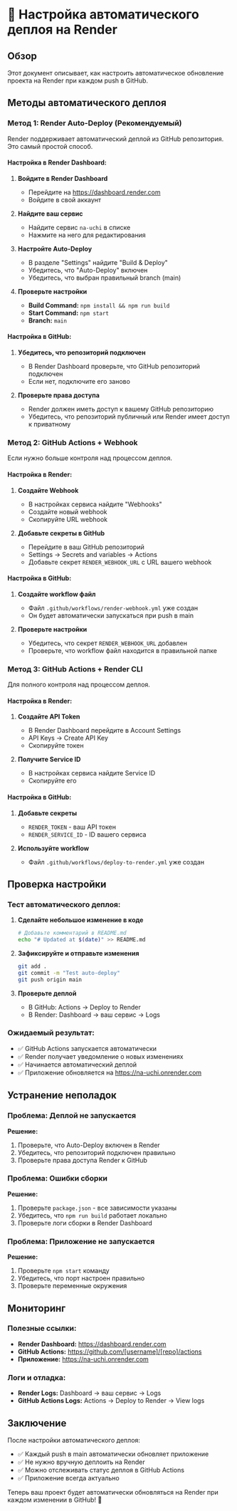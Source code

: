 # 🚀 Настройка автоматического деплоя на Render

## Обзор
Этот документ описывает, как настроить автоматическое обновление проекта на Render при каждом push в GitHub.

## Методы автоматического деплоя

### Метод 1: Render Auto-Deploy (Рекомендуемый)

Render поддерживает автоматический деплой из GitHub репозитория. Это самый простой способ.

#### Настройка в Render Dashboard:

1. **Войдите в Render Dashboard**
   - Перейдите на https://dashboard.render.com
   - Войдите в свой аккаунт

2. **Найдите ваш сервис**
   - Найдите сервис `na-uchi` в списке
   - Нажмите на него для редактирования

3. **Настройте Auto-Deploy**
   - В разделе "Settings" найдите "Build & Deploy"
   - Убедитесь, что "Auto-Deploy" включен
   - Убедитесь, что выбран правильный branch (main)

4. **Проверьте настройки**
   - **Build Command:** `npm install && npm run build`
   - **Start Command:** `npm start`
   - **Branch:** `main`

#### Настройка в GitHub:

1. **Убедитесь, что репозиторий подключен**
   - В Render Dashboard проверьте, что GitHub репозиторий подключен
   - Если нет, подключите его заново

2. **Проверьте права доступа**
   - Render должен иметь доступ к вашему GitHub репозиторию
   - Убедитесь, что репозиторий публичный или Render имеет доступ к приватному

### Метод 2: GitHub Actions + Webhook

Если нужно больше контроля над процессом деплоя.

#### Настройка в Render:

1. **Создайте Webhook**
   - В настройках сервиса найдите "Webhooks"
   - Создайте новый webhook
   - Скопируйте URL webhook

2. **Добавьте секреты в GitHub**
   - Перейдите в ваш GitHub репозиторий
   - Settings → Secrets and variables → Actions
   - Добавьте секрет `RENDER_WEBHOOK_URL` с URL вашего webhook

#### Настройка в GitHub:

1. **Создайте workflow файл**
   - Файл `.github/workflows/render-webhook.yml` уже создан
   - Он будет автоматически запускаться при push в main

2. **Проверьте настройки**
   - Убедитесь, что секрет `RENDER_WEBHOOK_URL` добавлен
   - Проверьте, что workflow файл находится в правильной папке

### Метод 3: GitHub Actions + Render CLI

Для полного контроля над процессом деплоя.

#### Настройка в Render:

1. **Создайте API Token**
   - В Render Dashboard перейдите в Account Settings
   - API Keys → Create API Key
   - Скопируйте токен

2. **Получите Service ID**
   - В настройках сервиса найдите Service ID
   - Скопируйте его

#### Настройка в GitHub:

1. **Добавьте секреты**
   - `RENDER_TOKEN` - ваш API токен
   - `RENDER_SERVICE_ID` - ID вашего сервиса

2. **Используйте workflow**
   - Файл `.github/workflows/deploy-to-render.yml` уже создан

## Проверка настройки

### Тест автоматического деплоя:

1. **Сделайте небольшое изменение в коде**
   ```bash
   # Добавьте комментарий в README.md
   echo "# Updated at $(date)" >> README.md
   ```

2. **Зафиксируйте и отправьте изменения**
   ```bash
   git add .
   git commit -m "Test auto-deploy"
   git push origin main
   ```

3. **Проверьте деплой**
   - В GitHub: Actions → Deploy to Render
   - В Render: Dashboard → ваш сервис → Logs

### Ожидаемый результат:

- ✅ GitHub Actions запускается автоматически
- ✅ Render получает уведомление о новых изменениях
- ✅ Начинается автоматический деплой
- ✅ Приложение обновляется на https://na-uchi.onrender.com

## Устранение неполадок

### Проблема: Деплой не запускается

**Решение:**
1. Проверьте, что Auto-Deploy включен в Render
2. Убедитесь, что репозиторий подключен правильно
3. Проверьте права доступа Render к GitHub

### Проблема: Ошибки сборки

**Решение:**
1. Проверьте `package.json` - все зависимости указаны
2. Убедитесь, что `npm run build` работает локально
3. Проверьте логи сборки в Render Dashboard

### Проблема: Приложение не запускается

**Решение:**
1. Проверьте `npm start` команду
2. Убедитесь, что порт настроен правильно
3. Проверьте переменные окружения

## Мониторинг

### Полезные ссылки:

- **Render Dashboard:** https://dashboard.render.com
- **GitHub Actions:** https://github.com/[username]/[repo]/actions
- **Приложение:** https://na-uchi.onrender.com

### Логи и отладка:

- **Render Logs:** Dashboard → ваш сервис → Logs
- **GitHub Actions Logs:** Actions → Deploy to Render → View logs

## Заключение

После настройки автоматического деплоя:

- ✅ Каждый push в main автоматически обновляет приложение
- ✅ Не нужно вручную деплоить на Render
- ✅ Можно отслеживать статус деплоя в GitHub Actions
- ✅ Приложение всегда актуально

Теперь ваш проект будет автоматически обновляться на Render при каждом изменении в GitHub! 🚀
